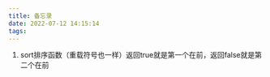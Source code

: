 ```yaml
---
title: 备忘录
date: 2022-07-12 14:15:14
tags:
---
```


1. sort排序函数（重载符号也一样）返回true就是第一个在前，返回false就是第二个在前

